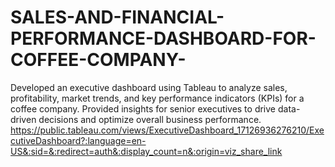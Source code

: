 # SALES-AND-FINANCIAL-PERFORMANCE-DASHBOARD-FOR-COFFEE-COMPANY-
Developed an executive dashboard using Tableau to analyze sales, profitability, market trends, and key performance indicators (KPIs) for a coffee company. Provided insights for senior executives to drive data-driven decisions and optimize overall business performance.
https://public.tableau.com/views/ExecutiveDashboard_17126936276210/ExecutiveDashboard?:language=en-US&:sid=&:redirect=auth&:display_count=n&:origin=viz_share_link

